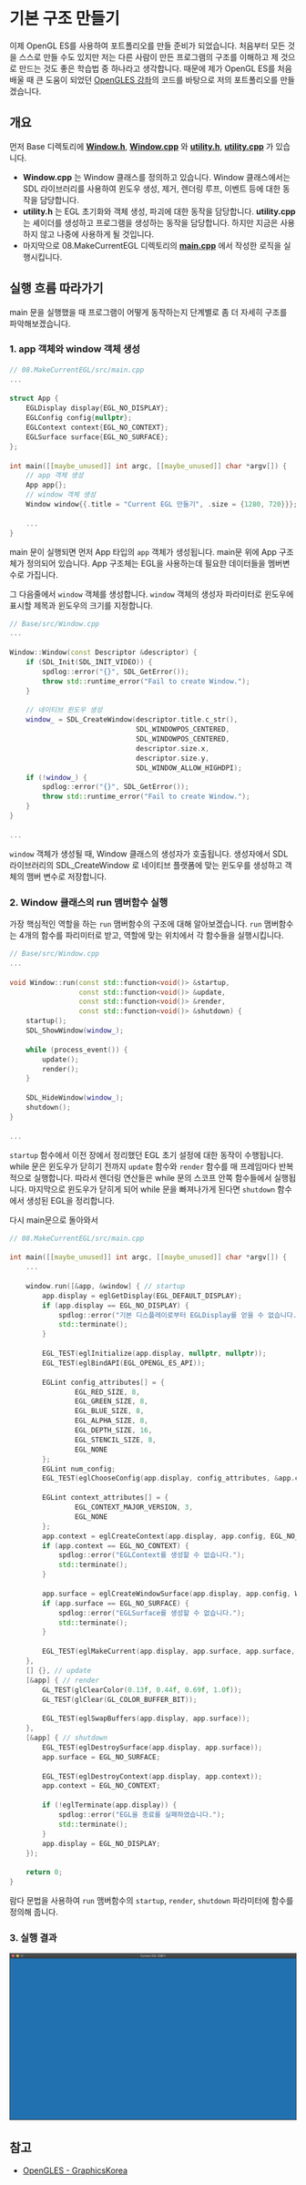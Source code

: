 # 기본 구조 만들기

이제 OpenGL ES를 사용하여 포트폴리오를 만들 준비가 되었습니다. 처음부터 모든 것을 스스로 만들 수도 있지만 저는 다른 사람이 만든 프로그램의 구조를 이해하고 제 것으로 만드는 것도 좋은 학습법 중 하나라고 생각합니다. 때문에 제가 OpenGL ES를 처음 배울 때 큰 도움이 되었던 [OpenGLES 강좌](https://github.com/GraphicsKorea/OpenGLES)의 코드를 바탕으로 저의 포트폴리오를 만들겠습니다.

## 개요
먼저 Base 디렉토리에 **[Window.h](https://github.com/GraphicsKorea/OpenGLES/blob/main/Base/include/Base/Window.h)**, **[Window.cpp](https://github.com/GraphicsKorea/OpenGLES/blob/main/Base/src/Window.cpp)** 와 **[utility.h](https://github.com/GraphicsKorea/OpenGLES/blob/main/Base/include/Base/utility.h)**, **[utility.cpp](https://github.com/GraphicsKorea/OpenGLES/blob/main/Base/src/utility.cpp)** 가 있습니다. 
- **Window.cpp** 는 Window 클래스를 정의하고 있습니다. Window 클래스에서는 SDL 라이브러리를 사용하여 윈도우 생성, 제거, 렌더링 루프, 이벤트 등에 대한 동작을 담당합니다.
- **utility.h** 는 EGL 초기화와 객체 생성, 파괴에 대한 동작을 담당합니다. **utility.cpp** 는 셰이더를 생성하고 프로그램을 생성하는 동작을 담당합니다. 하지만 지금은 사용하지 않고 나중에 사용하게 될 것입니다.
- 마지막으로 08.MakeCurrentEGL 디렉토리의 **[main.cpp](https://github.com/GraphicsKorea/OpenGLES/blob/main/08.MakeCurrentEGL/src/main.cpp)** 에서 작성한 로직을 실행시킵니다.

## 실행 흐름 따라가기

main 문을 실행했을 때 프로그램이 어떻게 동작하는지 단계별로 좀 더 자세히 구조를 파악해보겠습니다.

### 1. app 객체와 window 객체 생성

```cpp
// 08.MakeCurrentEGL/src/main.cpp
...

struct App {
    EGLDisplay display{EGL_NO_DISPLAY};
    EGLConfig config{nullptr};
    EGLContext context{EGL_NO_CONTEXT};
    EGLSurface surface{EGL_NO_SURFACE};
};

int main([[maybe_unused]] int argc, [[maybe_unused]] char *argv[]) {
    // app 객체 생성
    App app{};
    // window 객체 생성
    Window window{{.title = "Current EGL 만들기", .size = {1280, 720}}};

    ...
}
```

main 문이 실행되면 먼저 App 타입의 `app` 객체가 생성됩니다. main문 위에 App 구조체가 정의되어 있습니다. App 구조체는 EGL을 사용하는데 필요한 데이터들을 멤버변수로 가집니다.

그 다음줄에서 `window` 객체를 생성합니다. `window` 객체의 생성자 파라미터로 윈도우에 표시할 제목과 윈도우의 크기를 지정합니다.

```cpp
// Base/src/Window.cpp
...

Window::Window(const Descriptor &descriptor) {
    if (SDL_Init(SDL_INIT_VIDEO)) {
        spdlog::error("{}", SDL_GetError());
        throw std::runtime_error("Fail to create Window.");
    }
    
    // 네이티브 윈도우 생성
    window_ = SDL_CreateWindow(descriptor.title.c_str(),
                               SDL_WINDOWPOS_CENTERED,
                               SDL_WINDOWPOS_CENTERED,
                               descriptor.size.x,
                               descriptor.size.y,
                               SDL_WINDOW_ALLOW_HIGHDPI);
    if (!window_) {
        spdlog::error("{}", SDL_GetError());
        throw std::runtime_error("Fail to create Window.");
    }
}

...
```

`window` 객체가 생성될 때, Window 클래스의 생성자가 호출됩니다. 생성자에서 SDL 라이브러리의 SDL_CreateWindow 로 네이티브 플랫폼에 맞는 윈도우를 생성하고 객체의 맴버 변수로 저장합니다.

### 2. Window 클래스의 run 맴버함수 실행

가장 핵심적인 역할을 하는 `run` 맴버함수의 구조에 대해 알아보겠습니다.
`run` 맴버함수는 4개의 함수를 파리미터로 받고, 역할에 맞는 위치에서 각 함수들을 실행시킵니다.

```cpp
// Base/src/Window.cpp
...

void Window::run(const std::function<void()> &startup,
				 const std::function<void()> &update,
                 const std::function<void()> &render,
                 const std::function<void()> &shutdown) {
    startup();
    SDL_ShowWindow(window_);

    while (process_event()) {
        update();
        render();
    }

    SDL_HideWindow(window_);
    shutdown();
}

...
```

`startup` 함수에서 이전 장에서 정리했던 EGL 초기 설정에 대한 동작이 수행됩니다.
while 문은 윈도우가 닫히기 전까지 `update` 함수와 `render` 함수를 매 프레임마다 반복적으로 실행합니다. 따라서 렌더링 연산들은 while 문의 스코프 안쪽 함수들에서 실행됩니다.
마지막으로 윈도우가 닫히게 되어 while 문을 빠져나가게 된다면 `shutdown` 함수에서 생성된 EGL을 정리합니다.

다시 main문으로 돌아와서

```cpp
// 08.MakeCurrentEGL/src/main.cpp

int main([[maybe_unused]] int argc, [[maybe_unused]] char *argv[]) {
    ...

    window.run([&app, &window] { // startup
        app.display = eglGetDisplay(EGL_DEFAULT_DISPLAY);
        if (app.display == EGL_NO_DISPLAY) {
            spdlog::error("기본 디스플레이로부터 EGLDisplay를 얻을 수 없습니다.");
            std::terminate();
        }

        EGL_TEST(eglInitialize(app.display, nullptr, nullptr));
        EGL_TEST(eglBindAPI(EGL_OPENGL_ES_API));

        EGLint config_attributes[] = {
                EGL_RED_SIZE, 8,
                EGL_GREEN_SIZE, 8,
                EGL_BLUE_SIZE, 8,
                EGL_ALPHA_SIZE, 8,
                EGL_DEPTH_SIZE, 16,
                EGL_STENCIL_SIZE, 8,
                EGL_NONE
        };
        EGLint num_config;
        EGL_TEST(eglChooseConfig(app.display, config_attributes, &app.config, 1, &num_config));

        EGLint context_attributes[] = {
                EGL_CONTEXT_MAJOR_VERSION, 3,
                EGL_NONE
        };
        app.context = eglCreateContext(app.display, app.config, EGL_NO_CONTEXT, context_attributes);
        if (app.context == EGL_NO_CONTEXT) {
            spdlog::error("EGLContext를 생성할 수 없습니다.");
            std::terminate();
        }

        app.surface = eglCreateWindowSurface(app.display, app.config, Window::native_window(window), nullptr);
        if (app.surface == EGL_NO_SURFACE) {
            spdlog::error("EGLSurface를 생성할 수 없습니다.");
            std::terminate();
        }

        EGL_TEST(eglMakeCurrent(app.display, app.surface, app.surface, app.context));
    }, 
    [] {}, // update
    [&app] { // render
        GL_TEST(glClearColor(0.13f, 0.44f, 0.69f, 1.0f));
        GL_TEST(glClear(GL_COLOR_BUFFER_BIT));

        EGL_TEST(eglSwapBuffers(app.display, app.surface));
    },
    [&app] { // shutdown
        EGL_TEST(eglDestroySurface(app.display, app.surface));
        app.surface = EGL_NO_SURFACE;

        EGL_TEST(eglDestroyContext(app.display, app.context));
        app.context = EGL_NO_CONTEXT;

        if (!eglTerminate(app.display)) {
            spdlog::error("EGL을 종료를 실패하였습니다.");
            std::terminate();
        }
        app.display = EGL_NO_DISPLAY;
    });

    return 0;
}
```

람다 문법을 사용하여 `run` 맴버함수의 `startup`, `render`, `shutdown` 파라미터에 함수를 정의해 줍니다.

### 3. 실행 결과

![image](./images/Screen%20Shot%202022-08-29%20at%204.46.06%20PM.png)

## 참고
- [OpenGLES - GraphicsKorea](https://github.com/GraphicsKorea/OpenGLES)

